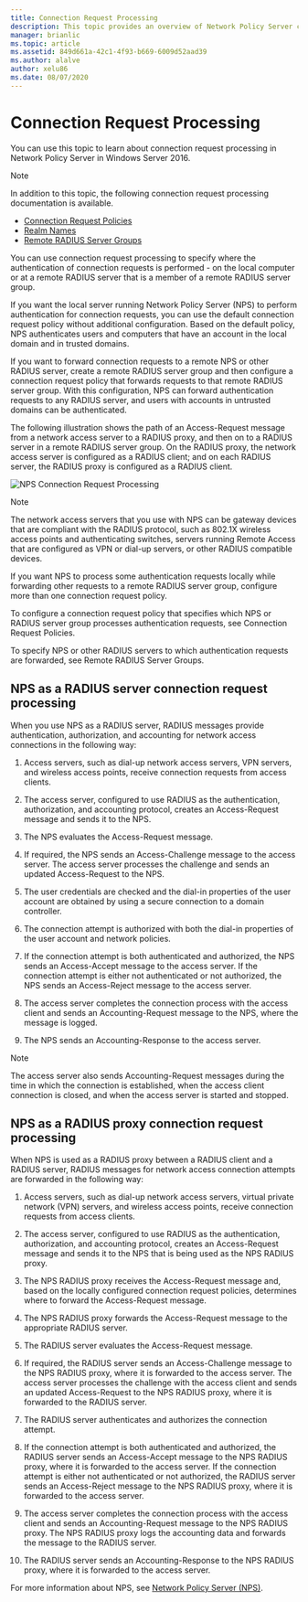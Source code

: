 ```yaml
---
title: Connection Request Processing
description: This topic provides an overview of Network Policy Server connection request processing in Windows Server 2016.
manager: brianlic
ms.topic: article
ms.assetid: 849d661a-42c1-4f93-b669-6009d52aad39
ms.author: alalve
author: xelu86
ms.date: 08/07/2020
---
```


# Connection Request Processing

You can use this topic to learn about connection request processing in Network Policy Server in Windows Server 2016.

>[!NOTE]
>In addition to this topic, the following connection request processing documentation is available.
> - [Connection Request Policies](nps-crp-crpolicies.md)
> - [Realm Names](nps-crp-realm-names.md)
> - [Remote RADIUS Server Groups](nps-crp-rrsg.md)

You can use connection request processing to specify where the authentication of connection requests is performed - on the local computer or at a remote RADIUS server that is a member of a remote RADIUS server group.

If you want the local server running Network Policy Server (NPS) to perform authentication for connection requests, you can use the default connection request policy without additional configuration. Based on the default policy, NPS authenticates users and computers that have an account in the local domain and in trusted domains.

If you want to forward connection requests to a remote NPS or other RADIUS server, create a remote RADIUS server group and then configure a connection request policy that forwards requests to that remote RADIUS server group. With this configuration, NPS can forward authentication requests to any RADIUS server, and users with accounts in untrusted domains can be authenticated.

The following illustration shows the path of an Access-Request message from a network access server to a RADIUS proxy, and then on to a RADIUS server in a remote RADIUS server group. On the RADIUS proxy, the network access server is configured as a RADIUS client; and on each RADIUS server, the RADIUS proxy is configured as a RADIUS client.


![NPS Connection Request Processing](../../media/Nps-Connection-Request-Processing/Nps-Connection-Request-Processing.jpg)


>[!NOTE]
>The network access servers that you use with NPS can be gateway devices that are compliant with the RADIUS protocol, such as 802.1X wireless access points and authenticating switches, servers running Remote Access that are configured as VPN or dial-up servers, or other RADIUS compatible devices.

If you want NPS to process some authentication requests locally while forwarding other requests to a remote RADIUS server group, configure more than one connection request policy.

To configure a connection request policy that specifies which NPS or RADIUS server group processes authentication requests, see Connection Request Policies.

To specify NPS or other RADIUS servers to which authentication requests are forwarded, see Remote RADIUS Server Groups.

## NPS as a RADIUS server connection request processing

When you use NPS as a RADIUS server, RADIUS messages provide authentication, authorization, and accounting for network access connections in the following way:

1. Access servers, such as dial-up network access servers, VPN servers, and wireless access points, receive connection requests from access clients.

2. The access server, configured to use RADIUS as the authentication, authorization, and accounting protocol, creates an Access-Request message and sends it to the NPS.

3. The NPS evaluates the Access-Request message.

4. If required, the NPS sends an Access-Challenge message to the access server. The access server processes the challenge and sends an updated Access-Request to the NPS.

5. The user credentials are checked and the dial-in properties of the user account are obtained by using a secure connection to a domain controller.

6. The connection attempt is authorized with both the dial-in properties of the user account and network policies.

7. If the connection attempt is both authenticated and authorized, the NPS sends an Access-Accept message to the access server. If the connection attempt is either not authenticated or not authorized, the NPS sends an Access-Reject message to the access server.

8. The access server completes the connection process with the access client and sends an Accounting-Request message to the NPS, where the message is logged.

9. The NPS sends an Accounting-Response to the access server.

>[!NOTE]
>The access server also sends Accounting-Request messages during the time in which the connection is established, when the access client connection is closed, and when the access server is started and stopped.

## NPS as a RADIUS proxy connection request processing

When NPS is used as a RADIUS proxy between a RADIUS client and a RADIUS server, RADIUS messages for network access connection attempts are forwarded in the following way:

1. Access servers, such as dial-up network access servers, virtual private network (VPN) servers, and wireless access points, receive connection requests from access clients.

2. The access server, configured to use RADIUS as the authentication, authorization, and accounting protocol, creates an Access-Request message and sends it to the NPS that is being used as the NPS RADIUS proxy.

3. The NPS RADIUS proxy receives the Access-Request message and, based on the locally configured connection request policies, determines where to forward the Access-Request message.

4. The NPS RADIUS proxy forwards the Access-Request message to the appropriate RADIUS server.

5. The RADIUS server evaluates the Access-Request message.

6. If required, the RADIUS server sends an Access-Challenge message to the NPS RADIUS proxy, where it is forwarded to the access server. The access server processes the challenge with the access client and sends an updated Access-Request to the NPS RADIUS proxy, where it is forwarded to the RADIUS server.

7. The RADIUS server authenticates and authorizes the connection attempt.

8. If the connection attempt is both authenticated and authorized, the RADIUS server sends an Access-Accept message to the NPS RADIUS proxy, where it is forwarded to the access server. If the connection attempt is either not authenticated or not authorized, the RADIUS server sends an Access-Reject message to the NPS RADIUS proxy, where it is forwarded to the access server.

9. The access server completes the connection process with the access client and sends an Accounting-Request message to the NPS RADIUS proxy. The NPS RADIUS proxy logs the accounting data and forwards the message to the RADIUS server.

10. The RADIUS server sends an Accounting-Response to the NPS RADIUS proxy, where it is forwarded to the access server.

For more information about NPS, see [Network Policy Server (NPS)](nps-top.md).
